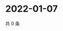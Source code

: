 # 2022-01-07

共 0 条

<!-- BEGIN WEIBO -->
<!-- 最后更新时间 Fri Jan 07 2022 18:13:30 GMT+0800 (China Standard Time) -->

<!-- END WEIBO -->
